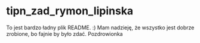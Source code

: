 # tipn_zad_rymon_lipinska

To jest bardzo ładny plik README. :)
Mam nadzieję, że wszystko jest dobrze zrobione, bo fajnie by było zdać.
Pozdrowionka
